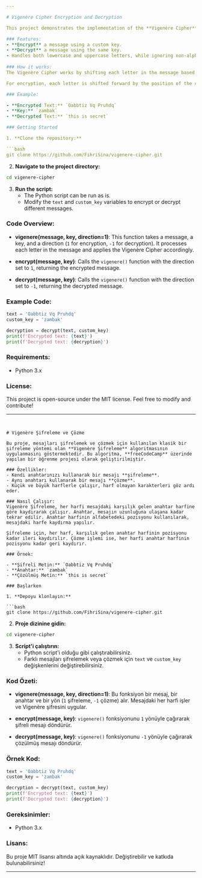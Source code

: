 ```yaml
---

# Vigenère Cipher Encryption and Decryption

This project demonstrates the implementation of the **Vigenère Cipher** algorithm, a classical encryption method used for encrypting and decrypting messages. The algorithm was implemented as part of a learning project on **freeCodeCamp**.

### Features:
- **Encrypt** a message using a custom key.
- **Decrypt** a message using the same key.
- Handles both lowercase and uppercase letters, while ignoring non-alphabet characters.
  
### How it works:
The Vigenère Cipher works by shifting each letter in the message based on the corresponding letter in the key. The key is repeated as many times as needed to match the length of the message. The shift is calculated by finding the position of the key letter in the alphabet, and then shifting the message letter by that amount.

For encryption, each letter is shifted forward by the position of the corresponding key letter in the alphabet. For decryption, each letter is shifted backward.

### Example:

- **Encrypted Text:** `Oabbtiz Vq Pruhdq`
- **Key:** `zambak`
- **Decrypted Text:** `this is secret`

### Getting Started

1. **Clone the repository:**

```bash
git clone https://github.com/FihriSina/vigenere-cipher.git
```

2. **Navigate to the project directory:**

```bash
cd vigenere-cipher
```

3. **Run the script:**
   - The Python script can be run as is.
   - Modify the `text` and `custom_key` variables to encrypt or decrypt different messages.

### Code Overview:

- **vigenere(message, key, direction=1)**: This function takes a message, a key, and a direction (`1` for encryption, `-1` for decryption). It processes each letter in the message and applies the Vigenère Cipher accordingly.
  
- **encrypt(message, key)**: Calls the `vigenere()` function with the direction set to `1`, returning the encrypted message.

- **decrypt(message, key)**: Calls the `vigenere()` function with the direction set to `-1`, returning the decrypted message.

### Example Code:
```python
text = 'Oabbtiz Vq Pruhdq'
custom_key = 'zambak'

decryption = decrypt(text, custom_key)
print(f'Encrypted text: {text}')
print(f'Decrypted text: {decryption}')
```

### Requirements:
- Python 3.x

### License:
This project is open-source under the MIT license. Feel free to modify and contribute!



---
```


# Vigenère Şifreleme ve Çözme

Bu proje, mesajları şifrelemek ve çözmek için kullanılan klasik bir şifreleme yöntemi olan **Vigenère Şifreleme** algoritmasının uygulanmasını göstermektedir. Bu algoritma, **freeCodeCamp** üzerinde yapılan bir öğrenme projesi olarak geliştirilmiştir.

### Özellikler:
- Kendi anahtarınızı kullanarak bir mesajı **şifreleme**.
- Aynı anahtarı kullanarak bir mesajı **çözme**.
- Küçük ve büyük harflerle çalışır, harf olmayan karakterleri göz ardı eder.

### Nasıl Çalışır:
Vigenère Şifreleme, her harfi mesajdaki karşılık gelen anahtar harfine göre kaydırarak çalışır. Anahtar, mesajın uzunluğuna ulaşana kadar tekrar edilir. Anahtar harfinin alfabetedeki pozisyonu kullanılarak, mesajdaki harfe kaydırma yapılır.

Şifreleme için, her harf, karşılık gelen anahtar harfinin pozisyonu kadar ileri kaydırılır. Çözme işlemi ise, her harfi anahtar harfinin pozisyonu kadar geri kaydırır.

### Örnek:

- **Şifreli Metin:** `Oabbtiz Vq Pruhdq`
- **Anahtar:** `zambak`
- **Çözülmüş Metin:** `this is secret`

### Başlarken

1. **Depoyu klonlayın:**

```bash
git clone https://github.com/FihriSina/vigenere-cipher.git
```

2. **Proje dizinine gidin:**

```bash
cd vigenere-cipher
```

3. **Script'i çalıştırın:**
   - Python script'i olduğu gibi çalıştırabilirsiniz.
   - Farklı mesajları şifrelemek veya çözmek için `text` ve `custom_key` değişkenlerini değiştirebilirsiniz.

### Kod Özeti:

- **vigenere(message, key, direction=1)**: Bu fonksiyon bir mesaj, bir anahtar ve bir yön (`1` şifreleme, `-1` çözme) alır. Mesajdaki her harfi işler ve Vigenère şifresini uygular.
  
- **encrypt(message, key)**: `vigenere()` fonksiyonunu `1` yönüyle çağırarak şifreli mesajı döndürür.

- **decrypt(message, key)**: `vigenere()` fonksiyonunu `-1` yönüyle çağırarak çözülmüş mesajı döndürür.

### Örnek Kod:
```python
text = 'Oabbtiz Vq Pruhdq'
custom_key = 'zambak'

decryption = decrypt(text, custom_key)
print(f'Encrypted text: {text}')
print(f'Decrypted text: {decryption}')
```

### Gereksinimler:
- Python 3.x

### Lisans:
Bu proje MIT lisansı altında açık kaynaklıdır. Değiştirebilir ve katkıda bulunabilirsiniz!

---
